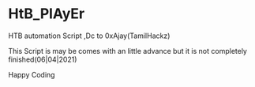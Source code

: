 # HtB_PlAyEr
HTB automation Script ,Dc to 0xAjay(TamilHackz)

This Script is may be comes with an little advance 
but it is not completely finished(06|04|2021)

Happy Coding
